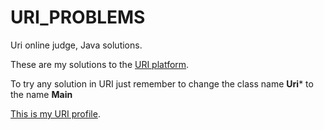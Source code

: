 # URI_PROBLEMS
Uri online judge, Java solutions.

  These are my solutions to the [URI platform](https://www.urionlinejudge.com.br/).
  
  To try any solution in URI just remember
  to change the class name **Uri*** to the name **Main**
  
  [This is my URI profile](https://www.urionlinejudge.com.br/judge/en/profile/118483).
